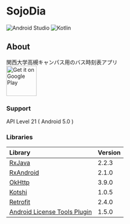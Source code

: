 
#  SojoDia  
![Android Studio](https://img.shields.io/badge/Android%20Studio-3.3%20beta2-green.svg)
![Kotlin](https://img.shields.io/badge/kotlin-1.3.0-yellow.svg)

## About  
関西大学高槻キャンパス用のバス時刻表アプリ  
[<img src="https://play.google.com/intl/en_us/badges/images/generic/en_badge_web_generic.png"
alt="Get it on Google Play" height="80">](https://play.google.com/store/apps/details?id=com.numero.sojodia)

### Support  
API Level 21 ( Android 5.0 )

### Libraries  
|Library|Version|
|:-----------|:-----------|
|[RxJava](https://github.com/ReactiveX/RxJava)|2.2.3|
|[RxAndroid](https://github.com/ReactiveX/RxAndroid)|2.1.0|
|[OkHttp](https://github.com/square/okhttp)|3.9.0|
|[Kotshi](https://github.com/ansman/kotshi)|1.0.5|
|[Retrofit](https://github.com/square/retrofit)|2.4.0|
|[Android License Tools Plugin](https://github.com/cookpad/license-tools-plugin)|1.5.0|
